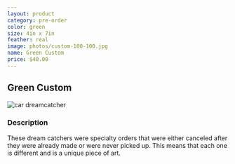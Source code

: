 ```yaml
---
layout: product
category: pre-order
color: green
size: 4in x 7in
feather: real
image: photos/custom-100-100.jpg
name: Green Custom
price: $40.00
---
```


## Green Custom

![ car dreamcatcher ]({{site.baseurl}}/images/custom-100-100.jpg)

### Description

These dream catchers were specialty orders that were either canceled after they were already made or were never picked up.  This means that each one is different and is a unique piece of art.
